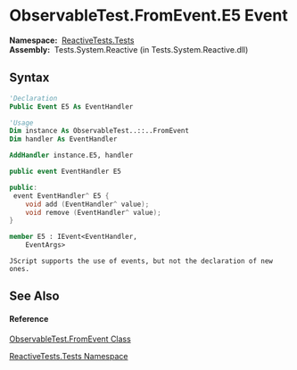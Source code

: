 # ObservableTest.FromEvent.E5 Event

**Namespace:**  [ReactiveTests.Tests](ReactiveTests.Tests\ReactiveTests.Tests.md)  
**Assembly:**  Tests.System.Reactive (in Tests.System.Reactive.dll)

## Syntax

```vb
'Declaration
Public Event E5 As EventHandler
```

```vb
'Usage
Dim instance As ObservableTest..::..FromEvent
Dim handler As EventHandler

AddHandler instance.E5, handler
```

```csharp
public event EventHandler E5
```

```c++
public:
 event EventHandler^ E5 {
    void add (EventHandler^ value);
    void remove (EventHandler^ value);
}
```

```fsharp
member E5 : IEvent<EventHandler,
    EventArgs>
```

```jscript
JScript supports the use of events, but not the declaration of new ones.
```

## See Also

#### Reference

[ObservableTest.FromEvent Class](ObservableTest.FromEvent\ObservableTest.FromEvent.md)

[ReactiveTests.Tests Namespace](ReactiveTests.Tests\ReactiveTests.Tests.md)




